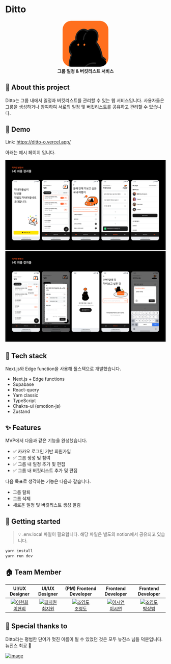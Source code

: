 # Ditto

<div align="center">

![](./public/favicon/mstile-144x144.png)
<br/>
<b>그룹 일정 &amp; 버킷리스트 서비스</b>

</div>

## 🐰 About this project

Ditto는 그룹 내에서 일정과 버킷리스트를 관리할 수 있는 웹 서비스입니다. 사용자들은 그룹을 생성하거나 참여하여 서로의 일정 및 버킷리스트를 공유하고 관리할 수 있습니다.

## 🔗 Demo

Link: https://ditto-o.vercel.app/

아래는 예시 페이지 입니다.

![](./docs/17.png)
![](./docs/18.png)

## 🔨 Tech stack

Next.js와 Edge function을 사용해 풀스택으로 개발했습니다.

- Next.js + Edge functions
- Supabase
- React-query
- Yarn classic
- TypeScript
- Chakra-ui (emotion-js)
- Zustand

## ✨ Features

MVP에서 다음과 같은 기능을 완성했습니다.

- ✅ 카카오 로그인 기반 회원가입
- ✅ 그룹 생성 및 참여
- ✅ 그룹 내 일정 추가 및 편집
- ✅ 그룹 내 버킷리스트 추가 및 편집

다음 목표로 생각하는 기능은 다음과 같습니다.

- 그룹 탈퇴
- 그룹 삭제
- 새로운 일정 및 버킷리스트 생성 알림

## 🏃 Getting started

> 💡 .env.local 파일이 필요합니다.
> 해당 파일은 별도의 notion에서 공유되고 있습니다.

```
yarn install
yarn run dev
```

## 🏠 Team Member

<table align="center">
  <thead>
    <tr>
      <th align="center">UI/UX Designer</th>
      <th align="center">UI/UX Designer</th>
      <th align="center">(PM) Frontend Developer</th>
      <th align="center">Frontend Developer</th>
      <th align="center">Frontend Developer</th>
    </tr>
  </thead>
  <tbody>
    <tr>
      <td align="center">
        <a href="">
          <img src="https://eu.ui-avatars.com/api/?name=Lee-Hyunhee&size=64" alt="이현희" />
          <br />
          이현희
        </a>
      </td>
      <td align="center">
        <a href="">
          <img src="https://eu.ui-avatars.com/api/?name=Choi-Jiwon&size=64" alt="최지원" />
          <br />
          최지원
        </a>
      </td>
      <td align="center">
        <a href="https://github.com/young-do">
          <img src="https://avatars.githubusercontent.com/u/22021344?s=64&v=4" alt="조영도" />
          <br />
          조영도
        </a>
      </td>
      <td align="center">
        <a href="https://github.com/siyeons">
          <img src="https://avatars.githubusercontent.com/u/35549653?s=64&v=4" alt="이시연" />
          <br />
          이시연
        </a>
      </td>
      <td align="center">
        <a href="https://github.com/sangbooom">
          <img src="https://avatars.githubusercontent.com/u/43921054?s=64&v=4" alt="조영도" />
          <br />
          박상범
        </a>
      </td>
    </tr>
  </tbody>
</table>

## 👏 Special thanks to

Ditto라는 평범한 단어가 멋진 이름이 될 수 있었던 것은 모두 뉴진스 님들 덕분입니다. 뉴진스 최공 🥰

[![image](https://user-images.githubusercontent.com/35549653/211820545-08f1f0c9-d2d3-474f-9c76-0b20bd35add6.png)](https://youtu.be/Km71Rr9K-Bw)
